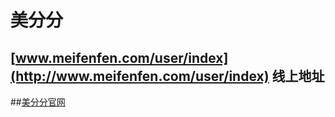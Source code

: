 # 美分分
## [www.meifenfen.com/user/index](http://www.meifenfen.com/user/index) 线上地址
##[美分分官网](http://www.meifenfen.com)